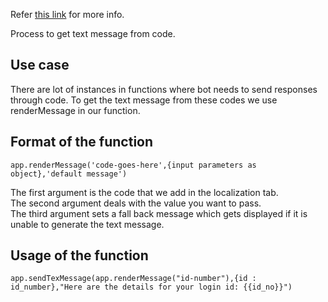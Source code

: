 
Refer [this
link](https://yellowmessenger.atlassian.net/wiki/spaces/docs/pages/90275883/Language+Translation) for
more info.

Process to get text message from code.

## Use case

There are lot of instances in functions where bot needs to send
responses through code. To get the text message from these codes we use
renderMessage in our function.

## Format of the function

    app.renderMessage('code-goes-here',{input parameters as object},'default message')

The first argument is the code that we add in the localization tab.  
The second argument deals with the value you want to pass.  
The third argument sets a fall back message which gets displayed if it
is unable to generate the text message.

## Usage of the function

    app.sendTexMessage(app.renderMessage("id-number"),{id : id_number},"Here are the details for your login id: {{id_no}}")
